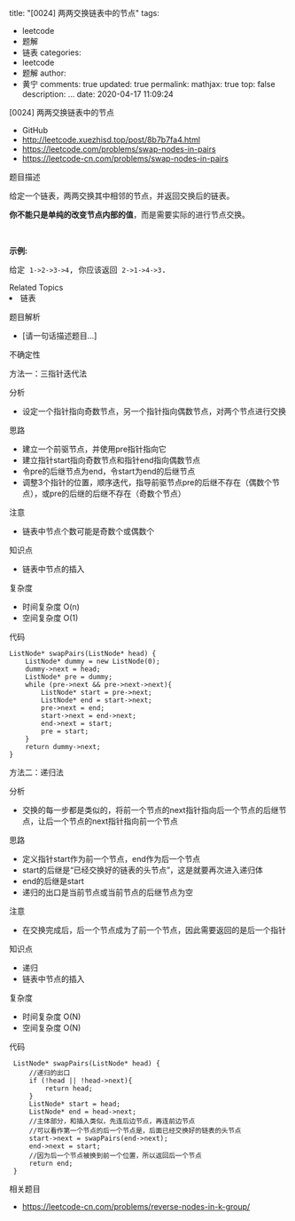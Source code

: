 title: "[0024] 两两交换链表中的节点"
tags:
  - leetcode
  - 题解
  - 链表
categories:
  - leetcode
  - 题解
author:
  - 黄宁
comments: true
updated: true
permalink:
mathjax: true
top: false
description: ...
date: 2020-04-17 11:09:24


[0024] 两两交换链表中的节点

- GitHub
- http://leetcode.xuezhisd.top/post/8b7b7fa4.html
- https://leetcode.com/problems/swap-nodes-in-pairs
- https://leetcode-cn.com/problems/swap-nodes-in-pairs

题目描述

<p>给定一个链表，两两交换其中相邻的节点，并返回交换后的链表。</p>
<p><strong>你不能只是单纯的改变节点内部的值</strong>，而是需要实际的进行节点交换。</p>
<p>&nbsp;</p>
<p><strong>示例:</strong></p>
<pre>给定 <code>1-&gt;2-&gt;3-&gt;4</code>, 你应该返回 <code>2-&gt;1-&gt;4-&gt;3</code>.
</pre>
<div><div>Related Topics</div><div><li>链表</li></div></div>

题目解析

- [请一句话描述题目...]

不确定性

方法一：三指针迭代法

分析

- 设定一个指针指向奇数节点，另一个指针指向偶数节点，对两个节点进行交换

思路

- 建立一个前驱节点，并使用pre指针指向它
- 建立指针start指向奇数节点和指针end指向偶数节点
- 令pre的后继节点为end，令start为end的后继节点
- 调整3个指针的位置，顺序迭代，指导前驱节点pre的后继不存在（偶数个节点），或pre的后继的后继不存在（奇数个节点）

注意

- 链表中节点个数可能是奇数个或偶数个

知识点

- 链表中节点的插入

复杂度

- 时间复杂度 O(n)
- 空间复杂度 O(1)

代码

    ListNode* swapPairs(ListNode* head) {
    	ListNode* dummy = new ListNode(0);
    	dummy->next = head;
    	ListNode* pre = dummy;
    	while (pre->next && pre->next->next){
    		ListNode* start = pre->next;
    		ListNode* end = start->next;
    		pre->next = end;
    		start->next = end->next;
    		end->next = start;
    		pre = start;
    	}
    	return dummy->next;
    }

方法二：递归法

分析

- 交换的每一步都是类似的，将前一个节点的next指针指向后一个节点的后继节点，让后一个节点的next指针指向前一个节点

思路

- 定义指针start作为前一个节点，end作为后一个节点
- start的后继是“已经交换好的链表的头节点”，这是就要再次进入递归体
- end的后继是start
- 递归的出口是当前节点或当前节点的后继节点为空

注意

- 在交换完成后，后一个节点成为了前一个节点，因此需要返回的是后一个指针

知识点

- 递归
- 链表中节点的插入

复杂度

- 时间复杂度 O(N)
- 空间复杂度 O(N)

代码

     ListNode* swapPairs(ListNode* head) {
         //递归的出口
         if (!head || !head->next){
             return head;
         }
         ListNode* start = head;
         ListNode* end = head->next;
    	 //主体部分，和插入类似，先连后边节点，再连前边节点
         //可以看作第一个节点的后一个节点是，后面已经交换好的链表的头节点
         start->next = swapPairs(end->next);
         end->next = start;
    	 //因为后一个节点被换到前一个位置，所以返回后一个节点
         return end;
     }

相关题目

- https://leetcode-cn.com/problems/reverse-nodes-in-k-group/
